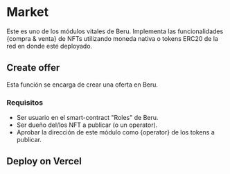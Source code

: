 # Market

Este es uno de los módulos vitales de Beru. Implementa las funcionalidades {compra & venta} de NFTs utilizando moneda nativa o tokens ERC20 de la red en donde esté deployado.

## Create offer
Esta función se encarga de crear una oferta en Beru.

### Requisitos

- Ser usuario en el smart-contract "Roles" de Beru.
- Ser dueño del/los NFT a publicar (o un operator).
- Aprobar la dirección de este módulo como {operator} de los tokens a publicar. 

### 

## Deploy on Vercel
